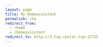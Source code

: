 ```yaml
---
layout: page
title: My Homeassistant
permalink: /ha
redirect_from:
  - /home
  - /homeassistant
redirect_to: http://3.tcp.cpolar.top:12725
---
```


